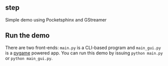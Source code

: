 ## step

Simple demo using Pocketsphinx and GStreamer

## Run the demo

There are two front-ends: `main.py` is a CLI-based program
and `main_gui.py` is a [pygame](http://www.pygame.org/) 
powered app. You can run this demo by issuing `python main.py`
or `python main_gui.py`.